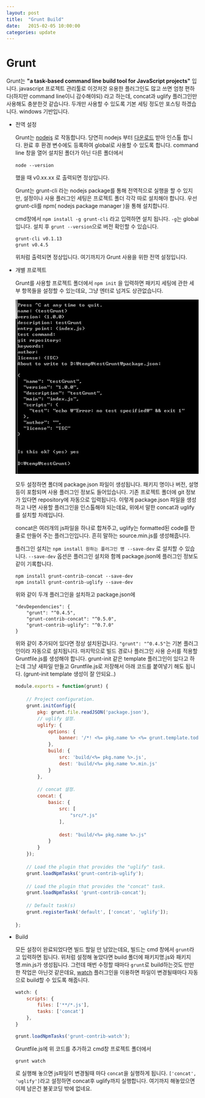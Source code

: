 ```yaml
---
layout: post
title:  "Grunt Build"
date:   2015-02-05 10:00:00
categories: update
---
```


# Grunt

Grunt는 **"a task-based command line build tool for JavaScript projects"** 입니다. javascript 프로젝트 관리툴로 이것저것 유용한 플러그인도 많고 쓰면 엄청 편하다(하지만 command line이니 감수해야되) 라고 하는데, concat과 uglify 플러그인만 사용해도 충분한것 같습니다. 두개만 사용할 수 있도록 기본 세팅 정도만 포스팅 하겠습니다. windows 기반입니다. 

* 전역 설정

	Grunt는 [nodejs] 로 작동합니다. 당연히 nodejs 부터 [다운로드] 받아 인스톨 합니다. 완료 후 환경 변수에도 등록하여 global로 사용할 수 있도록 합니다. command line 창을 열어 설치된 폴더가 아닌 다른 폴더에서 

	`node --version` 

	했을 때 v0.xx.xx 로 출력되면 정상입니다.

	Grunt는 grunt-cli 라는 nodejs package를 통해 전역적으로 실행을 할 수 있지만, 설정이나 사용 플러그인 세팅은 프로젝트 폴더 각각 따로 설치해야 합니다. 우선 grunt-cli를 npm( nodejs package manager )을 통해 설치합니다. 

	cmd창에서 `npm install -g grunt-cli` 라고 입력하면 설치 됩니다. `-g`는 global입니다. 설치 후 `grunt --version`으로 버전 확인할 수 있습니다. 


	```
	grunt-cli v0.1.13
	grunt v0.4.5
	```
	위처럼 출력되면 정상입니다. 여기까지가 Grunt 사용을 위한 전역 설정입니다. 


* 개별 프로젝트 
	
	Grunt를 사용할 프로젝트 폴더에서 `npm init` 을 입력하면 패키지 세팅에 관한 세부 항목들을 설정할 수 있는데요, 그냥 엔터로 넘겨도 상관없습니다. 
	
	![alt text][1]
	
	모두 설정하면 폴더에 package.json 파일이 생성됩니다. 패키지 명이나 버전, 설명등이 포함되며 사용 플러그인 정보도 들어있습니다. 기존 프로젝트 폴더에 git 정보가 있다면 repository에 자동으로 입력됩니다. 이렇게 package.json 파일을 생성하고 나면 사용할 플러그인을 인스톨해야 되는데요, 위에서 말한 concat과 uglify를 설치할 차례입니다. 

	concat은 여러개의 js파일을 하나로 합쳐주고, uglify는 formatted된 code를 한줄로 만들어 주는 플러그인입니다. 흔히 말하는 source.min.js를 생성해줍니다. 

	플러그인 설치는 `npm install 원하는 플러그인 명 --save-dev` 로 설치할 수 있습니다. `--save-dev` 옵션은 플러그인 설치와 함께 package.json에 플러그인 정보도 같이 기록합니다. 


	```
	npm install grunt-contrib-concat --save-dev
	npm install grunt-contrib-uglify --save-dev
	```
	
	위와 같이 두개 플러그인을 설치하고 package.json에 

	```
	"devDependencies": {
	    "grunt": "^0.4.5",
	    "grunt-contrib-concat": "^0.5.0",
	    "grunt-contrib-uglify": "^0.7.0"
	}
	```
	위와 같이 추가되어 있다면 정상 설치된겁니다. `"grunt": "^0.4.5"`는 기본 플러그인이라 자동으로 설치됩니다. 마지막으로 빌드 경로나 플러그인 사용 순서를 적용할 Gruntfile.js를 생성해야 합니다. grunt-init 같은 template 플러그인이 있다고 하는데 그냥 새파일 만들고 Gruntfile.js로 저장해서 아래 코드를 붙여넣기 해도 됩니다. (grunt-init template 생성이 잘 안되요..)


	```javascript
	module.exports = function(grunt) {

		// Project configuration.
		grunt.initConfig({
			pkg: grunt.file.readJSON('package.json'),
			// uglify 설정. 
			uglify: {
				options: {
					banner: '/*! <%= pkg.name %> <%= grunt.template.today("yyyy-mm-dd") %> */\n'
				},
				build: {
					src: 'build/<%= pkg.name %>.js',
					dest: 'build/<%= pkg.name %>.min.js'
				}
			},
		
			// concat 설정. 
			concat: {
				basic: {
					src: [
						"src/*.js"
					],

					dest: "build/<%= pkg.name %>.js"
				}
			}
		});

		// Load the plugin that provides the "uglify" task.
		grunt.loadNpmTasks('grunt-contrib-uglify');

		// Load the plugin that provides the "concat" task.
		grunt.loadNpmTasks( 'grunt-contrib-concat');

		// Default task(s)
		grunt.registerTask('default', ['concat', 'uglify']);

	};
	```

* Build
	
	모든 설정이 완료되었다면 빌드 할일 만 남았는데요, 빌드는 cmd 창에서 `grunt`라고 입력하면 됩니다. 위처럼 설정해 놓았다면 build 폴더에 패키지명.js와 패키지명.min.js가 생성됩니다. 그런데 매번 수정할 때마다 `grunt`로 build하는것도 만만한 작업은 아닌것 같은데요, [watch] 플러그인을 이용하면 파일이 변경될때마다 자동으로 build할 수 있도록 해줍니다. 

	```javascript
	watch: {
		scripts: {
			files: ['**/*.js'],
			tasks: ['concat']
		},
	}
	```

	```javascript
	grunt.loadNpmTasks('grunt-contrib-watch');
	```

	Gruntfile.js에 위 코드를 추가하고 cmd창 프로젝트 폴더에서 


	```
	grunt watch
	```
	로 실행해 놓으면 js파일이 변경될때 마다 `concat`을 실행하게 됩니다. `['concat', 'uglify']`라고 설정하면 concat후 uglify까지 실행합니다. 여기까지 해놓았으면 이제 남은건 불꽃코딩 밖에 없네요. 


[nodejs]: http://nodejs.org/
[다운로드]: http://nodejs.org/download/
[watch]: https://github.com/gruntjs/grunt-contrib-watch

[1]: /raw/grunt-init.jpg "grunt package setting"
